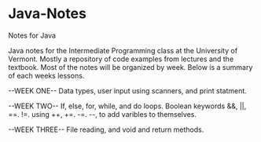 # Java-Notes
Notes for Java

Java notes for the Intermediate Programming class at the University of Vermont. Mostly a repository of code examples from lectures and the textbook.
Most of the notes will be organized by week. Below is a summary of each weeks lessons. 

--WEEK ONE--
Data types, user input using scanners, and print statment.

--WEEK TWO--
If, else, for, while, and do loops. Boolean keywords &&, ||, ==. !=. using ++, +=. -=. --, to add varibles to themselves. 

--WEEK THREE--
File reading, and void and return methods. 
